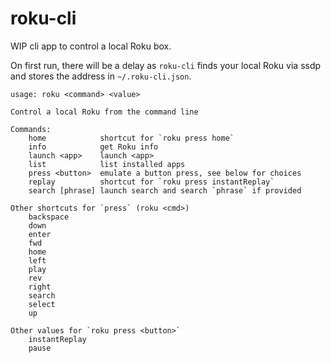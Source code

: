 # roku-cli

WIP cli app to control a local Roku box.

On first run, there will be a delay as `roku-cli` finds your local Roku via ssdp
and stores the address in `~/.roku-cli.json`.


```
usage: roku <command> <value>

Control a local Roku from the command line

Commands:
    home            shortcut for `roku press home`
    info            get Roku info
    launch <app>    launch <app>
    list            list installed apps
    press <button>  emulate a button press, see below for choices
    replay          shortcut for `roku press instantReplay`
    search [phrase] launch search and search `phrase` if provided

Other shortcuts for `press` (roku <cmd>)
    backspace
    down
    enter
    fwd
    home
    left
    play
    rev
    right
    search
    select
    up

Other values for `roku press <button>`
    instantReplay
    pause
```
